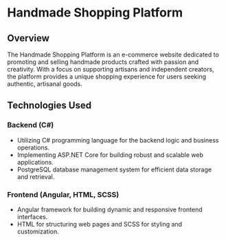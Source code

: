 # Handmade Shopping Platform

## Overview
The Handmade Shopping Platform is an e-commerce website dedicated to promoting and selling handmade products crafted with passion and creativity. With a focus on supporting artisans and independent creators, the platform provides a unique shopping experience for users seeking authentic, artisanal goods.

## Technologies Used

### Backend (C#)
- Utilizing C# programming language for the backend logic and business operations.
- Implementing ASP.NET Core for building robust and scalable web applications.
- PostgreSQL database management system for efficient data storage and retrieval.

### Frontend (Angular, HTML, SCSS)
- Angular framework for building dynamic and responsive frontend interfaces.
- HTML for structuring web pages and SCSS for styling and customization.
